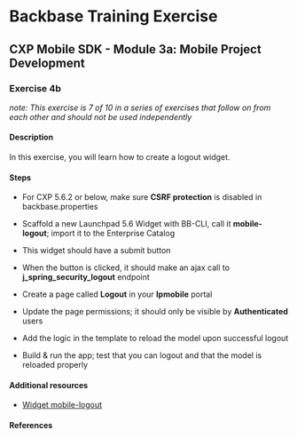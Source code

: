 Backbase Training Exercise
==========================

CXP Mobile SDK - Module 3a: Mobile Project Development
------------------------------------------------------

### Exercise 4b

*note: This exercise is 7 of 10 in a series of exercises that follow on from
each other and should not be used independently*

#### Description

In this exercise, you will learn how to create a logout widget.

#### Steps

-   For CXP 5.6.2 or below, make sure **CSRF protection** is disabled in backbase.properties

-   Scaffold a new Launchpad 5.6 Widget with BB-CLI, call it **mobile-logout**;
    import it to the Enterprise Catalog

-   This widget should have a submit button

-   When the button is clicked, it should make an ajax call to
    **j\_spring\_security\_logout** endpoint

-   Create a page called **Logout** in your **lpmobile** portal

-   Update the page permissions; it should only be visible by **Authenticated**
    users

-   Add the logic in the template to reload the model upon successful logout

-   Build & run the app; test that you can logout and that the model is reloaded
    properly

#### Additional resources

-   [Widget mobile-logout](<../../Resources/widgets/mobile-logout>)

#### References
